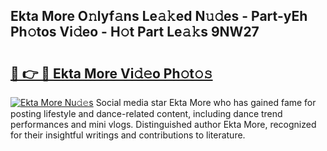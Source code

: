## Ekta More O𝚗lyf𝚊ns Le𝚊𝚔ed N𝚞𝚍es - Part-yEh Ph𝚘tos Vi𝚍eo - H𝚘t Part Le𝚊𝚔s 9NW27

# <h2><a href="http://hf46cxk.feru.top/?c=Ekta+More">🔗 👉 🔴 Ekta More Vi𝚍𝚎o Ph𝚘t𝚘𝚜</a></h2>

[![Ekta More Nu𝚍𝚎s](https://i.imgur.com/0TWrTi3.gif)](http://hf46cxk.feru.top/?c=Ekta+More)
Social media star Ekta More who has gained fame for posting lifestyle and dance-related content, including dance trend performances and mini vlogs. Distinguished author Ekta More, recognized for their insightful writings and contributions to literature. 
